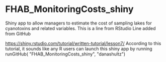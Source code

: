 # FHAB_MonitoringCosts_shiny
Shiny app to allow managers to estimate the cost of sampling lakes for cyanotoxins and related variables.
This is a line from RStudio
Line added from GitHub

https://shiny.rstudio.com/tutorial/written-tutorial/lesson7/
According to this tutorial, it sounds like any R users can launch this shiny app by running
runGitHub( "FHAB_MonitoringCosts_shiny", "danashultz")
